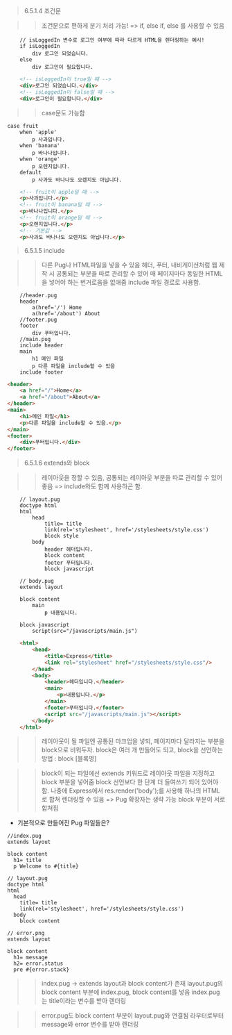 > 6.5.1.4 조건문 

>> 조건문으로 편하게 분기 처리 가능! => if, else if, else 를 사용할 수 있음 
```pug
    // isLoggedIn 변수로 로그인 여부에 따라 다르게 HTML을 렌더링하는 예시!
    if isLoggedIn
        div 로그인 되었습니다.
    else 
        div 로그인이 필요합니다.
```
```html
    <!-- isLoggedIn이 true일 떄 -->
    <div>로그인 되었습니다.</div>
    <!-- isLoggedIn이 false일 때 -->
    <div>로그인이 필요합니다.</div>
```

>> case문도 가능함
```pug
case fruit
    when 'apple'
        p 사과입니다.
    when 'banana'
        p 바나나입니다.
    when 'orange'
        p 오렌지입니다.
    default
        p 사과도 바나나도 오렌지도 아닙니다.
```
```html
    <!-- fruit이 apple일 때 -->
    <p>사과입니다.</p>
    <!-- fruit이 banana일 때 -->
    <p>바나나입니다.</p>
    <!-- fruit이 orange일 때 -->
    <p>오렌지입니다.</p>
    <!-- 기본값 -->
    <p>사과도 바나나도 오렌지도 아닙니다.</p>
```

> 6.5.1.5 include 

>> 다른 Pug나 HTML파일을 넣을 수 있음 
>> 헤더, 푸터, 내비게이션처럼 웹 제작 시 공통되는 부분을 따로 관리할 수 있어 매 페이지마다 동일한 HTML을 넣어야 하는 번거로움을 없애줌 
>> include 파일 경로로 사용함.
```pug
    //header.pug
    header
        a(href='/') Home
        a(href='/about') About
    //footer.pug
    footer
        div 푸터입니다.
    //main.pug
    include header
    main 
        h1 메인 파일
        p 다른 파일을 include할 수 있음 
    include footer
```
```html
<header>
    <a href="/">Home</a>
    <a href="/about">About</a>
</header>
<main>
    <h1>메인 파일</h1>
    <p>다른 파일을 include할 수 있음.</p>
</main>
<footer>
    <div>푸터입니다.</div>
</footer>
```

> 6.5.1.6 extends와 block 

>> 레이아웃을 정할 수 있음, 공통되는 레이아웃 부분을 따로 관리할 수 있어 좋음 => include와도 함께 사용하곤 함.
```pug
    // layout.pug
    doctype html
    html
        head
            title= title
            link(rel='stylesheet', href='/stylesheets/style.css')
            block style
        body
            header 헤더입니다.
            block content
            footer 푸터입니다.
            block javascript
    
    // body.pug
    extends layout

    block content
        main 
            p 내용입니다.

    block javascript
        script(src="/javascripts/main.js")

```

```html
    <html>
        <head>
            <title>Express</title>
            <link rel="stylesheet" href="/stylesheets/style.css"/>
        </head>
        <body>
            <header>헤더입니다.</header>
            <main>
                <p>내용입니다.</p>
            </main>
            <footer>푸터입니다.</footer>
            <script src="/javascripts/main.js"></script>
        </body>
    </html>
```

>> 레이아웃이 될 파일엔 공통된 마크업을 넣되, 페이지마다 달라지는 부분을 block으로 비워두자.
>> block은 여러 개 만들어도 되고, block을 선언하는 방법 : block [블록명]

>> block이 되는 파일에선 extends 키워드로 레이아웃 파일을 지정하고 block 부분을 넣어줌 
>> block 선언보다 한 단계 더 들여쓰기 되어 있어야 함.
>> 나중에 Express에서 res.render('body');를 사용해 하나의 HTML로 합쳐 렌더링할 수 있음 => Pug 확장자는 생략 가능 
>> block 부분이 서로 합쳐짐 


* 기본적으로 만들어진 Pug 파일들은?

```pug
//index.pug
extends layout

block content
  h1= title
  p Welcome to #{title}

// layout.pug
doctype html
html
  head
    title= title
    link(rel='stylesheet', href='/stylesheets/style.css')
  body
    block content

// error.png
extends layout

block content
  h1= message
  h2= error.status
  pre #{error.stack}
```
>> index.pug -> extends layout과 block content가 존재 
>> layout.pug의 block content 부분에 index.pug, block content를 넣음 
>> index.pug는 title이라는 변수를 받아 렌더링

>> error.pug도 block content 부분이 layout.pug와 연결됨 
>> 라우터로부터 message와 error 변수를 받아 렌더링
